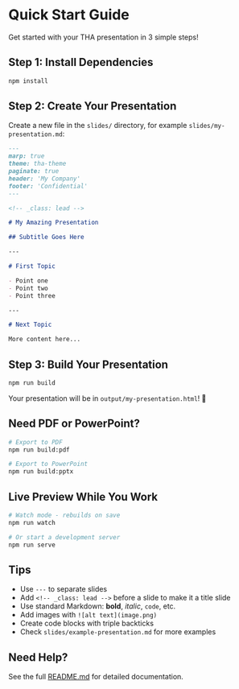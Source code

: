 # Quick Start Guide

Get started with your THA presentation in 3 simple steps!

## Step 1: Install Dependencies

```bash
npm install
```

## Step 2: Create Your Presentation

Create a new file in the `slides/` directory, for example `slides/my-presentation.md`:

```markdown
---
marp: true
theme: tha-theme
paginate: true
header: 'My Company'
footer: 'Confidential'
---

<!-- _class: lead -->

# My Amazing Presentation

## Subtitle Goes Here

---

# First Topic

- Point one
- Point two
- Point three

---

# Next Topic

More content here...

```

## Step 3: Build Your Presentation

```bash
npm run build
```

Your presentation will be in `output/my-presentation.html`! 🎉

## Need PDF or PowerPoint?

```bash
# Export to PDF
npm run build:pdf

# Export to PowerPoint
npm run build:pptx
```

## Live Preview While You Work

```bash
# Watch mode - rebuilds on save
npm run watch

# Or start a development server
npm run serve
```

## Tips

- Use `---` to separate slides
- Add `<!-- _class: lead -->` before a slide to make it a title slide
- Use standard Markdown: **bold**, *italic*, `code`, etc.
- Add images with `![alt text](image.png)`
- Create code blocks with triple backticks
- Check `slides/example-presentation.md` for more examples

## Need Help?

See the full [README.md](README.md) for detailed documentation.
